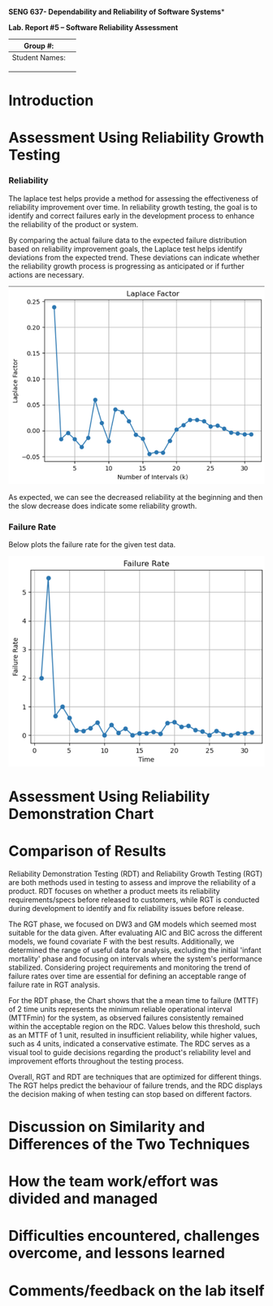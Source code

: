 **SENG 637- Dependability and Reliability of Software Systems***

**Lab. Report \#5 – Software Reliability Assessment**

| Group \#:       |   |
|-----------------|---|
| Student Names:  |   |
|                 |   |
|                 |   |
|                 |   |

# Introduction

# 

# Assessment Using Reliability Growth Testing 

### Reliability

The laplace test helps provide a method for assessing the effectiveness of reliability improvement over time. In reliability growth testing, the goal is to identify and correct failures early in the development process to enhance the reliability of the product or system.

By comparing the actual failure data to the expected failure distribution based on reliability improvement goals, the Laplace test helps identify deviations from the expected trend. These deviations can indicate whether the reliability growth process is progressing as anticipated or if further actions are necessary.

![](media/laplace_test.png)  

As expected, we can see the decreased reliability at the beginning and then the slow decrease does indicate some reliability growth. 


### Failure Rate

Below plots the failure rate for the given test data.

![](media/failure_rate.png)  


# Assessment Using Reliability Demonstration Chart 

# 

# Comparison of Results

Reliability Demonstration Testing (RDT) and Reliability Growth Testing (RGT) are both methods used in testing to assess and improve the reliability of a product. RDT focuses on whether a product meets its reliability requirements/specs before released to customers, while RGT is conducted during development to identify and fix reliability issues before release. 

The RGT phase, we focused on DW3 and GM models which seemed most suitable for the data given. After evaluating AIC and BIC across the different models, we found covariate F with the best results. Additionally, we determined the range of useful data for analysis, excluding the initial 'infant mortality' phase and focusing on intervals where the system's performance stabilized. Considering project requirements and monitoring the trend of failure rates over time are essential for defining an acceptable range of failure rate in RGT analysis.

For the RDT phase, the Chart shows that the a mean time to failure (MTTF) of 2 time units represents the minimum reliable operational interval (MTTFmin) for the system, as observed failures consistently remained within the acceptable region on the RDC. Values below this threshold, such as an MTTF of 1 unit, resulted in insufficient reliability, while higher values, such as 4 units, indicated a conservative estimate. The RDC serves as a visual tool to guide decisions regarding the product's reliability level and improvement efforts throughout the testing process.

Overall, RGT and RDT are techniques that are optimized for different things. The RGT helps predict the behaviour of failure trends, and the RDC displays the decision making of when testing can stop based on different factors. 


# Discussion on Similarity and Differences of the Two Techniques

# How the team work/effort was divided and managed

# 

# Difficulties encountered, challenges overcome, and lessons learned

# Comments/feedback on the lab itself
